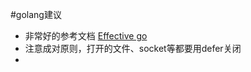 #golang建议
- 非常好的参考文档 [Effective go](https://golang.org/doc/effective_go.html)
- 注意成对原则，打开的文件、socket等都要用defer关闭
- 